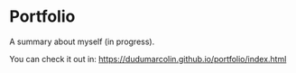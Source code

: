 # Portfolio
A summary about myself (in progress).

You can check it out in: https://dudumarcolin.github.io/portfolio/index.html
